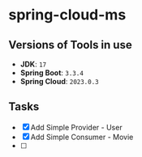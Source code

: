 # spring-cloud-ms

## Versions of Tools in use
- **JDK**: `17`
- **Spring Boot**: `3.3.4`
- **Spring Cloud**: `2023.0.3`

## Tasks
- [x] Add Simple Provider - User
- [x] Add Simple Consumer - Movie
- [ ] 